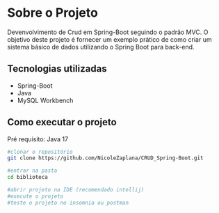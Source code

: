 # Sobre o Projeto
Devenvolvimento de Crud em Spring-Boot seguindo o padrão MVC. O objetivo deste projeto é fornecer um exemplo prático de como criar um sistema básico de dados utilizando o Spring Boot
para back-end.

## Tecnologias utilizadas
- Spring-Boot
- Java
- MySQL Workbench

## Como executar o projeto 
Pré requisito: Java 17
```bash
#clonar o repositório
git clone https://github.com/NicoleZaplana/CRUD_Spring-Boot.git

#entrar na pasta
cd biblioteca

#abrir projeto na IDE (recomendado intellij)
#execute o projeto
#teste o projeto no insomnia ou postman
